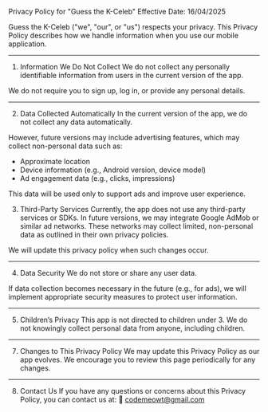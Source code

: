 Privacy Policy for "Guess the K-Celeb"
Effective Date: 16/04/2025

Guess the K-Celeb ("we", "our", or "us") respects your privacy. This Privacy Policy describes how we handle information when you use our mobile application.

-----------------------------------

1. Information We Do Not Collect
We do not collect any personally identifiable information from users in the current version of the app.

We do not require you to sign up, log in, or provide any personal details.

-----------------------------------

2. Data Collected Automatically
In the current version of the app, we do not collect any data automatically.

However, future versions may include advertising features, which may collect non-personal data such as:

- Approximate location
- Device information (e.g., Android version, device model)
- Ad engagement data (e.g., clicks, impressions)

This data will be used only to support ads and improve user experience.

3. Third-Party Services
Currently, the app does not use any third-party services or SDKs.
In future versions, we may integrate Google AdMob or similar ad networks. These networks may collect limited, non-personal data as outlined in their own privacy policies.

We will update this privacy policy when such changes occur.

-----------------------------------

4. Data Security
We do not store or share any user data.

If data collection becomes necessary in the future (e.g., for ads), we will implement appropriate security measures to protect user information.

-----------------------------------

5. Children’s Privacy
This app is not directed to children under 3.
We do not knowingly collect personal data from anyone, including children.

-----------------------------------

7. Changes to This Privacy Policy
We may update this Privacy Policy as our app evolves. We encourage you to review this page periodically for any changes.

-----------------------------------

8. Contact Us
If you have any questions or concerns about this Privacy Policy, you can contact us at:
📧 codemeowt@gmail.com
